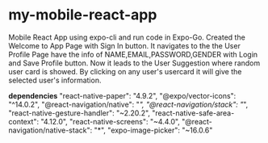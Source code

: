 # my-mobile-react-app
Mobile React App using expo-cli and run code in Expo-Go.
Created the Welcome to App Page with Sign In button.
It navigates to the the User Profile Page have the info of NAME,EMAIL,PASSWORD,GENDER with Login and Save Profile button.
Now it leads to the User Suggestion where random user card is showed.
By clicking on any user's usercard it will give the selected user's information.

**dependencies**
    "react-native-paper": "4.9.2",
    "@expo/vector-icons": "^14.0.2",
    "@react-navigation/native": "*",
    "@react-navigation/stack": "*",
    "react-native-gesture-handler": "~2.20.2",
    "react-native-safe-area-context": "4.12.0",
    "react-native-screens": "~4.4.0",
    "@react-navigation/native-stack": "*",
    "expo-image-picker": "~16.0.6"
